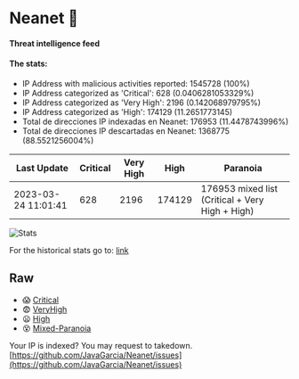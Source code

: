 # Neanet :hocho:
#### Threat intelligence feed
#### The stats:

- IP Address with malicious activities reported: 1545728 (100%)
- IP Address categorized as 'Critical':  628 (0.0406281053329%)
- IP Address categorized as 'Very High':  2196 (0.142068979795%)
- IP Address categorized as 'High':  174129 (11.2651773145)
- Total de direcciones IP indexadas en Neanet:  176953 (11.4478743996%)
- Total de direcciones IP descartadas en Neanet:  1368775 (88.5521256004%)

| Last Update | Critical | Very High | High | Paranoia |
| --- | --- | --- | --- | --- |
| 2023-03-24 11:01:41 | 628 | 2196 | 174129 | 176953 mixed list (Critical + Very High + High)|

![Stats](https://docs.google.com/spreadsheets/d/e/2PACX-1vSnaNMIXVabIpDJjufMlzH7poXnshF3mgd8Is1g9ytUEzVsP5my4Trn8f-xkoLLQ38xpL3HtmUexLo6/pubchart?oid=501124687&format=image)

For the historical stats go to: [link](/stats.csv)
## Raw
- :scream: [Critical](https://raw.githubusercontent.com/JavaGarcia/Neanet/master/blacklists/neanet_critical.txt)
- :fearful: [VeryHigh](https://raw.githubusercontent.com/JavaGarcia/Neanet/master/blacklists/neanet_veryHigh.txtt)
- :frowning: [High](https://raw.githubusercontent.com/JavaGarcia/Neanet/master/blacklists/neanet_high.txt)
- :dizzy_face: [Mixed-Paranoia](https://raw.githubusercontent.com/JavaGarcia/Neanet/master/blacklists/neanet_all.txt)


Your IP is indexed? You may request to takedown. [https://github.com/JavaGarcia/Neanet/issues](https://github.com/JavaGarcia/Neanet/issues)








































































































































































































































































































































































































































































































































































































































































































































































































































































































































































































































































































































































































































































































































































































































































































































































































































































































































































































































































































































































































































































































































































































































































































































































































































































































































































































































































































































































































































































































































































































































































































































































































































































































































































































































































































































































































































































































































































































































































































































































































































































































































































































































































































































































































































































































































































































































































































































































































































































































































































































































































































































































































































































































































































































































































































































































































































































































































































































































































































































































































































































































































































































































































































































































































































































































































































































































































































































































































































































































































































































































































































































































































































































































































































































































































































































































































































































































































































































































































































































































































































































































































































































































































































































































































































































































































































































































































































































































































































































































































































































































































































































































































































































































































































































































































































































































































































































































































































































































































































































































































































































































































































































































































































